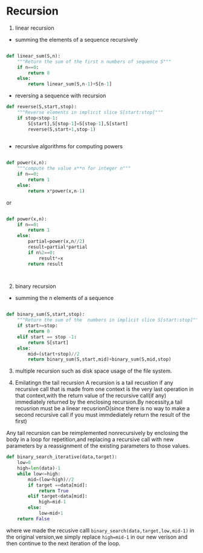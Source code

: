 # Recursion
1. linear recursion
- summing the elements of a sequence recursively

```python

def linear_sum(S,n):
    """Return the sum of the first n numbers of sequence S"""
    if n==0:
        return 0
    else:
        return linear_sum(S,n-1)+S[n-1]

```

- reversing a sequence with recursion 

```python 
def reverse(S,start,stop):
    """Reverse elements in implicit slice S[start:stop]"""
    if stop<stop-1:
        S[start],S[stop-1]=S[stop-1],S[start]
        reverse(S,start+1,stop-1)
    


```
- recursive algorithms for computing powers
```python

def power(x,n):
    """compute the value x**n for integer n"""
    if n==0:
        return 1
    else:
        return x*power(x,n-1)


```
or

```python 

def power(x,n):
    if n==0:
        return 1
    else:
        partial=power(x,n//2)
        result=partial*partial
        if n%2==0:
            result*=x
        return result

        

```


2. binary recursion
- summing the n elements of a sequence
```python 

def binary_sum(S,start,stop):
    """Return the sum of the  numbers in implicit slice S[start:stop]"""
    if start>=stop:
        return 0
    elif start == stop -1:
        return S[start]
    else:
        mid=(start+stop)//2
        return binary_sum(S,start,mid)+binary_sum(S,mid,stop)


```
3. multiple recursion
such as disk space usage  of the file system.

4. Emilatingn the tail recursion
A recursion is a tail recustion  if any recursive call that is made from one context is the very last operation in that context,with the return value of the recursive call(if any) immediately returned by the enclosing recursion.By necessity,a tail recusrion must be a linear recusrionO(since there is no way to make a second recursive call if you must immdediately return the result of the first)

Any tail recursion can be reimplemented nonrecursively by enclosing the body in a loop for repetition,and replacing a recursive call with new parameters by a reassignment of the existing parameters to those values.


```python 
def binary_search_iterative(data,target):
    low=0
    high=len(data)-1
    while low<=high:
        mid=(low+high)//2
        if target ==data[mid]:
            return True
        elif target<data[mid]:
            high=mid-1
        else:
            low=mid+1
    return False
```
where we made the recusive calll `binary_search(data,target,low,mid-1)` in the original version,we simply replace `high=mid-1` in our new verison and then continue to the next iteration of the loop.
